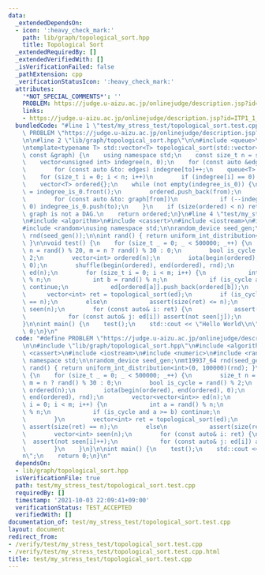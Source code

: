 ```yaml
---
data:
  _extendedDependsOn:
  - icon: ':heavy_check_mark:'
    path: lib/graph/topological_sort.hpp
    title: Topological Sort
  _extendedRequiredBy: []
  _extendedVerifiedWith: []
  _isVerificationFailed: false
  _pathExtension: cpp
  _verificationStatusIcon: ':heavy_check_mark:'
  attributes:
    '*NOT_SPECIAL_COMMENTS*': ''
    PROBLEM: https://judge.u-aizu.ac.jp/onlinejudge/description.jsp?id=ITP1_1_A
    links:
    - https://judge.u-aizu.ac.jp/onlinejudge/description.jsp?id=ITP1_1_A
  bundledCode: "#line 1 \"test/my_stress_test/topological_sort.test.cpp\"\n#define\
    \ PROBLEM \"https://judge.u-aizu.ac.jp/onlinejudge/description.jsp?id=ITP1_1_A\"\
    \n\n#line 2 \"lib/graph/topological_sort.hpp\"\n\n#include <queue>\n#include <vector>\n\
    \ntemplate<typename T> std::vector<T> topological_sort(std::vector<std::vector<T>>\
    \ const &graph) {\n    using namespace std;\n    const size_t n = size(graph);\n\
    \    vector<unsigned int> indegree(n, 0);\n    for (const auto &edges: graph)\n\
    \        for (const auto &to: edges) indegree[to]++;\n    queue<T> indegree_is_0{};\n\
    \    for (size_t i = 0; i < n; i++)\n        if (indegree[i] == 0) indegree_is_0.push(i);\n\
    \    vector<T> ordered{};\n    while (not empty(indegree_is_0)) {\n        T from\
    \ = indegree_is_0.front();\n        ordered.push_back(from);\n        indegree_is_0.pop();\n\
    \        for (const auto &to: graph[from])\n            if (--indegree[to] ==\
    \ 0) indegree_is_0.push(to);\n    }\n    if (size(ordered) < n) return {};  //\
    \ graph is not a DAG.\n    return ordered;\n}\n#line 4 \"test/my_stress_test/topological_sort.test.cpp\"\
    \n#include <algorithm>\n#include <cassert>\n#include <iostream>\n#include <numeric>\n\
    #include <random>\nusing namespace std;\n\nrandom_device seed_gen;\nmt19937_64\
    \ rnd(seed_gen());\n\nint rand() { return uniform_int_distribution<int>(0, 100000)(rnd);\
    \ }\n\nvoid test() {\n    for (size_t _ = 0; _ < 500000; _++) {\n        size_t\
    \ n = rand() % 20, m = n ? rand() % 30 : 0;\n        bool is_cycle = rand() %\
    \ 2;\n        vector<int> ordered(n);\n        iota(begin(ordered), end(ordered),\
    \ 0);\n        shuffle(begin(ordered), end(ordered), rnd);\n        vector<vector<int>>\
    \ ed(n);\n        for (size_t i = 0; i < m; i++) {\n            int a = rand()\
    \ % n;\n            int b = rand() % n;\n            if (is_cycle and a >= b)\
    \ continue;\n            ed[ordered[a]].push_back(ordered[b]);\n        }\n  \
    \      vector<int> ret = topological_sort(ed);\n        if (is_cycle) assert(size(ret)\
    \ == n);\n        else\n            assert(size(ret) <= n);\n        vector<int>\
    \ seen(n);\n        for (const auto& i: ret) {\n            assert(not seen[i]++);\n\
    \            for (const auto& j: ed[i]) assert(not seen[j]);\n        }\n    }\n\
    }\n\nint main() {\n    test();\n    std::cout << \"Hello World\\n\";\n    return\
    \ 0;\n}\n"
  code: "#define PROBLEM \"https://judge.u-aizu.ac.jp/onlinejudge/description.jsp?id=ITP1_1_A\"\
    \n\n#include \"lib/graph/topological_sort.hpp\"\n#include <algorithm>\n#include\
    \ <cassert>\n#include <iostream>\n#include <numeric>\n#include <random>\nusing\
    \ namespace std;\n\nrandom_device seed_gen;\nmt19937_64 rnd(seed_gen());\n\nint\
    \ rand() { return uniform_int_distribution<int>(0, 100000)(rnd); }\n\nvoid test()\
    \ {\n    for (size_t _ = 0; _ < 500000; _++) {\n        size_t n = rand() % 20,\
    \ m = n ? rand() % 30 : 0;\n        bool is_cycle = rand() % 2;\n        vector<int>\
    \ ordered(n);\n        iota(begin(ordered), end(ordered), 0);\n        shuffle(begin(ordered),\
    \ end(ordered), rnd);\n        vector<vector<int>> ed(n);\n        for (size_t\
    \ i = 0; i < m; i++) {\n            int a = rand() % n;\n            int b = rand()\
    \ % n;\n            if (is_cycle and a >= b) continue;\n            ed[ordered[a]].push_back(ordered[b]);\n\
    \        }\n        vector<int> ret = topological_sort(ed);\n        if (is_cycle)\
    \ assert(size(ret) == n);\n        else\n            assert(size(ret) <= n);\n\
    \        vector<int> seen(n);\n        for (const auto& i: ret) {\n          \
    \  assert(not seen[i]++);\n            for (const auto& j: ed[i]) assert(not seen[j]);\n\
    \        }\n    }\n}\n\nint main() {\n    test();\n    std::cout << \"Hello World\\\
    n\";\n    return 0;\n}\n"
  dependsOn:
  - lib/graph/topological_sort.hpp
  isVerificationFile: true
  path: test/my_stress_test/topological_sort.test.cpp
  requiredBy: []
  timestamp: '2021-10-03 22:09:41+09:00'
  verificationStatus: TEST_ACCEPTED
  verifiedWith: []
documentation_of: test/my_stress_test/topological_sort.test.cpp
layout: document
redirect_from:
- /verify/test/my_stress_test/topological_sort.test.cpp
- /verify/test/my_stress_test/topological_sort.test.cpp.html
title: test/my_stress_test/topological_sort.test.cpp
---
```


